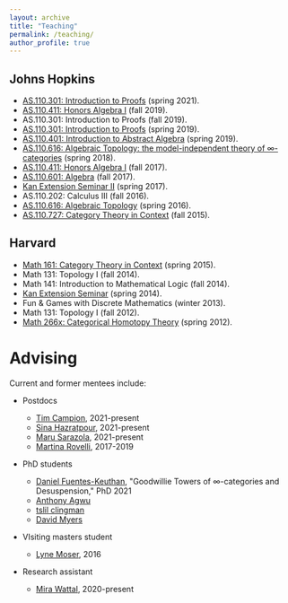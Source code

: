```yaml
---
layout: archive
title: "Teaching"
permalink: /teaching/
author_profile: true
---
```


## Johns Hopkins

* [AS.110.301: Introduction to Proofs](https://math.jhu.edu/~eriehl/301/) (spring 2021).
* [AS.110.411: Honors Algebra I](https://math.jhu.edu/~eriehl/411/) (fall 2019).
* AS.110.301: Introduction to Proofs (fall 2019).
* [AS.110.301: Introduction to Proofs](https://math.jhu.edu/~eriehl/301-s19/) (spring 2019).
* [AS.110.401: Introduction to Abstract Algebra](https://math.jhu.edu/~eriehl/401/) (spring 2019).
* [AS.110.616: Algebraic Topology: the model-independent theory of ∞-categories](https://math.jhu.edu/~eriehl/616/) (spring 2018).
* [AS.110.411: Honors Algebra I](https://math.jhu.edu/~eriehl/411-f17/) (fall 2017).
* [AS.110.601: Algebra](https://math.jhu.edu/~eriehl/601/) (fall 2017).
* [Kan Extension Seminar II](https://math.jhu.edu/~eriehl/kanII/) (spring 2017).
* AS.110.202: Calculus III (fall 2016).
* [AS.110.616: Algebraic Topology](https://math.jhu.edu/~eriehl/616-s16/) (spring 2016).
* [AS.110.727: Category Theory in Context](https://math.jhu.edu/~eriehl/727/) (fall 2015). 

## Harvard

* [Math 161: Category Theory in Context](https://math.jhu.edu/~eriehl/161/) (spring 2015).
* Math 131: Topology I (fall 2014).
* Math 141: Introduction to Mathematical Logic (fall 2014).
* [Kan Extension Seminar](https://math.jhu.edu/~eriehl/kan/) (spring 2014). 
* Fun & Games with Discrete Mathematics (winter 2013).
* Math 131: Topology I (fall 2012).
* [Math 266x: Categorical Homotopy Theory](https://math.jhu.edu/~eriehl/266x/) (spring 2012). 


# Advising     

Current and former mentees include:

* Postdocs
    * [Tim Campion](http://sites.nd.edu/tcampion/), 2021-present
    * [Sina Hazratpour](https://sinhp.github.io/), 2021-present
    * [Maru Sarazola](https://pi.math.cornell.edu/~maru/), 2021-present
    * [Martina Rovelli](https://people.math.umass.edu/~rovelli/), 2017-2019

* PhD students
    * [Daniel Fuentes-Keuthan](https://math.jhu.edu/~dfuente6/), "Goodwillie Towers of ∞-categories and Desuspension," PhD 2021
    * [Anthony Agwu](https://mathematics.jhu.edu/people/graduate-students/)
    * [tslil clingman](https://tslil.xyz/)
    * [David Myers](http://davidjaz.com/)
    
* VIsiting masters student
    * [Lyne Moser](https://lynemoser.com/), 2016
    
* Research assistant
    * [Mira Wattal](https://www.linkedin.com/in/mira-wattal-351055135), 2020-present
